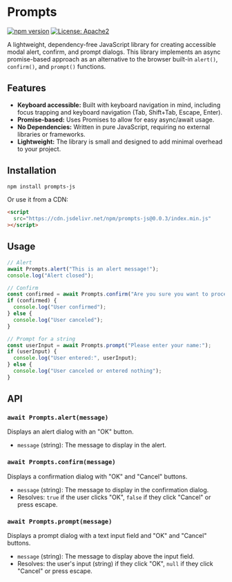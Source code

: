 #  Prompts

[![npm version](https://badge.fury.io/js/prompts-js.svg)](https://badge.fury.io/js/prompts-js)
[![License: Apache2](https://img.shields.io/badge/License-Apache2-blue.svg)](https://opensource.org/license/apache-2-0)

A lightweight, dependency-free JavaScript library for creating accessible modal alert, confirm, and prompt dialogs. This library implements an async promise-based approach as an alternative to the browser built-in `alert()`, `confirm()`, and `prompt()` functions.

## Features

*   **Keyboard accessible:**  Built with keyboard navigation in mind, including focus trapping and keyboard navigation (Tab, Shift+Tab, Escape, Enter).
*   **Promise-based:**  Uses Promises to allow for easy async/await usage.
*   **No Dependencies:**  Written in pure JavaScript, requiring no external libraries or frameworks.
*   **Lightweight:**  The library is small and designed to add minimal overhead to your project.

## Installation

```bash
npm install prompts-js
```
Or use it from a CDN:
```html
<script
  src="https://cdn.jsdelivr.net/npm/prompts-js@0.0.3/index.min.js"
></script>
```

## Usage

```javascript
// Alert
await Prompts.alert("This is an alert message!");
console.log("Alert closed");

// Confirm
const confirmed = await Prompts.confirm("Are you sure you want to proceed?");
if (confirmed) {
  console.log("User confirmed");
} else {
  console.log("User canceled");
}

// Prompt for a string
const userInput = await Prompts.prompt("Please enter your name:");
if (userInput) {
  console.log("User entered:", userInput);
} else {
  console.log("User canceled or entered nothing");
}
```

## API

### `await Prompts.alert(message)`

Displays an alert dialog with an "OK" button.

*   `message` (string): The message to display in the alert.

### `await Prompts.confirm(message)`

Displays a confirmation dialog with "OK" and "Cancel" buttons.

*   `message` (string): The message to display in the confirmation dialog.
*   Resolves: `true` if the user clicks "OK", `false` if they click "Cancel" or press escape.

### `await Prompts.prompt(message)`

Displays a prompt dialog with a text input field and "OK" and "Cancel" buttons.

*   `message` (string): The message to display above the input field.
*   Resolves: the user's input (string) if they click "OK", `null` if they click "Cancel" or press escape.
